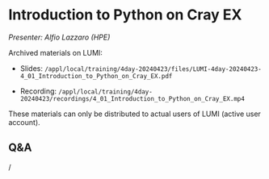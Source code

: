 # Introduction to Python on Cray EX

*Presenter: Alfio Lazzaro (HPE)*

<!--
Course materials will be provided during and after the course.
-->

<!--
Temporary location of materials (for the lifetime of the training project):

-   Slides: `/project/project_465001098/Slides/HPE/12_Python_Frameworks__GPU_porting.pdf`
-->

Archived materials on LUMI:

-   Slides: `/appl/local/training/4day-20240423/files/LUMI-4day-20240423-4_01_Introduction_to_Python_on_Cray_EX.pdf`

-   Recording: `/appl/local/training/4day-20240423/recordings/4_01_Introduction_to_Python_on_Cray_EX.mp4`

These materials can only be distributed to actual users of LUMI (active user account).


## Q&A

/
